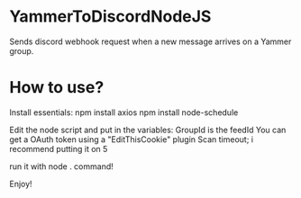 # YammerToDiscordNodeJS
Sends discord webhook request when a new message arrives on a Yammer group.

# How to use?
Install essentials:
npm install axios
npm install node-schedule

Edit the node script and put in the variables:
GroupId is the feedId
You can get a OAuth token using a "EditThisCookie" plugin
Scan timeout; i recommend putting it on 5

run it with node . command!

Enjoy!
